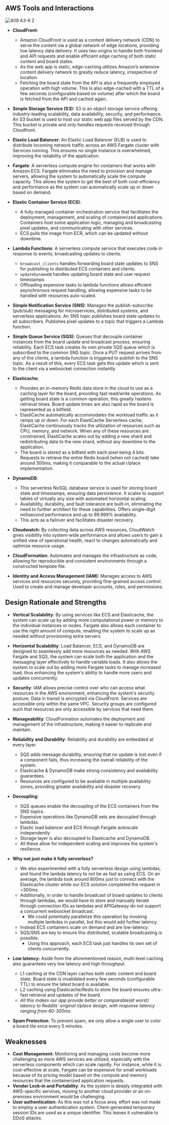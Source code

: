 ## AWS Tools and Interactions

![409 A3-6 2](static/diagram.jpg)

- **CloudFront:** 
  - Amazon CloudFront is used as a content delivery network (CDN) to serve the content via a global network of edge locations, providing low latency data delivery. It uses two origins to handle both frontend and API requests and enable efficient edge caching of both static content and board states. 
  - As the web app is static, edge-caching utilizes Amazon’s extensive content delivery network to greatly reduce latency, irrespective of location. 
  - Fetching the board state from the API is also a frequently employed operation with high volume. This is also edge-cached with a TTL of a few seconds (configurable based on volume) after which the board is fetched from the API and cached again. 
- **Simple Storage Service (S3):** S3 is an object storage service offering industry-leading scalability, data availability, security, and performance. An S3 bucket is used to host our static web app files served by the CDN. This bucket is private and only handles requests received through Cloudfront.
- **Elastic Load Balancer**: An Elastic Load Balancer (ELB) is used to distribute incoming network traffic across an AWS Fargate cluster with Services running. This ensures no single instance is overwhelmed, improving the reliability of the application.
- **Fargate**: A serverless compute engine for containers that works with Amazon ECS. Fargate eliminates the need to provision and manage servers, allowing the system to automatically scale the compute capacity. This allows the system to get the best of both cost-efficiency and performance as the system can automatically scale up or down based on demand. 
- **Elastic Container Service (ECS)**: 
  - A fully managed container orchestration service that facilitates the deployment, management, and scaling of containerized applications. Containers host some application logic, managing and broadcasting pixel updates, and communicating with other services. 
  - ECS pulls the image from ECR, which can be updated without downtime.
- **Lambda Functions**: A serverless compute service that executes code in response to events, broadcasting updates to clients. 
  - `broadcast_clients` handles forwarding board state updates to SNS for publishing to distributed ECS containers and clients.
  - `updateDynamoDB` handles updating board state and user request timestamps
  - Offloading expensive tasks to lambda functions allows efficient asynchronous request handling, allowing expensive tasks to be handled with resources auto-scaled.
- **Simple Notification Service (SNS)**: Manages the publish-subscribe (pub/sub) messaging for microservices, distributed systems, and serverless applications. An SNS topic publishes board state updates to all subscribers. Publishes pixel updates to a topic that triggers a Lambda function. 
- **Simple Queue Service (SQS)**: Queues that decouple container instances from the board update and broadcast process, ensuring reliability. Each ECS task creates its own private SQS queue which is subscribed to the common SNS topic. Once a PUT request arrives from any of the clients, a lambda function is triggered to publish to the SNS topic. As a result of this, every ECS task gets this update which is sent to the client via a websocket connection instantly.

- **Elasticache**: 
  - Provides an in-memory Redis data store in the cloud to use as a caching layer for the board, providing fast read/write operations. As getting board state is a common operation, this greatly hastens retrieval times. Board update times are also rapid as the board is represented as a bitfield. 
  - ElastiCache automatically accommodates the workload traffic as it ramps up or down. For each ElastiCache Serverless cache, ElastiCache continuously tracks the utilization of resources such as CPU, memory, and network. When any of these resources are constrained, ElastiCache scales out by adding a new shard and redistributing data to the new shard, without any downtime to the application. 
  - The board is stored as a bitfield with each pixel being 4 bits. Requests to retrieve the entire Redis board (when not cached) take around 300ms, making it comparable to the actual r/place implementation.

- **DynamoDB**: 
  - This serverless NoSQL database service is used for storing board state and timestamps, ensuring data persistence. It scales to support tables of virtually any size with automated horizontal scaling. 
  - Availability, durability, and fault tolerance are built-in, eliminating the need to further architect for these capabilities. Offers single-digit millisecond performance and up to 99.999% availability.
  - This acts as a failover and facilitates disaster recovery.
- **Cloudwatch:** By collecting data across AWS resources, CloudWatch gives visibility into system-wide performance and allows users to gain a unified view of operational health, react to changes automatically and optimize resource usage.
- **CloudFormation**: Automates and manages the infrastructure as code, allowing for reproducible and consistent environments through a constructed template file.
- **Identity and Access Management (IAM):** Manages access to AWS services and resources securely, providing fine-grained access control. Used to create and manage developer accounts, roles, and permissions.

## Design Rationale and Strengths

- **Vertical Scalability**: By using services like ECS and Elasticache, the system can scale up by adding more computational power or memory to the individual instances or nodes. Fargate also allows each container to use the right amount of compute, enabling the system to scale up as needed without provisioning extra servers.
- **Horizontal Scalability**: Load Balancer, ECS, and DynamoDB are designed to seamlessly add more resources as needed. With AWS Fargate and SQS, the system can scale both the application and the messaging layer effectively to handle variable loads. It also allows the system to scale out by adding more Fargate tasks to manage increased load, thus enhancing the system's ability to handle more users and updates concurrently. 
- **Security**: IAM allows precise control over who can access what resources in the AWS environment, enhancing the system's security posture. Data in transit is encrypted via CloudFront. Services are accessible only within the same VPC. Security groups are configured such that resources are only accessible by services that need them.
- **Manageability**: CloudFormation automates the deployment and management of the infrastructure, making it easier to replicate and maintain.
- **Reliability and Durability**: Reliability and durability are embedded at every layer. 
  - SQS adds message durability, ensuring that no update is lost even if a component fails, thus increasing the overall reliability of the system.
  - Elasticache & DynamoDB make strong consistency and availability guarantees.
  - Resources are configured to be available in multiple availability zones, providing greater availability and disaster recovery.
- **Decoupling**: 
  - SQS queues enable the decoupling of the ECS containers from the SNS topics.
  - Expensive operations like DynamoDB sets are decoupled through lambdas.
  - Elastic load balancer and ECS through Fargate autoscale independently
  - Storage layer is also decoupled to Elasticache and DynamoDB.
  - All these allow for independent scaling and improves the system's resilience. 	

- **Why not just make it fully serverless?** 
  - We also experimented with a fully serverless design using lambdas, and found the lambda latency to not be as fast as using ECS. On an average, the lambda took around 800ms just to connect with the Elasticache cluster while our ECS solution completed the request in ~300ms.
  - Additionally, in order to handle broadcast of board updates to clients through lambdas, we would have to store and manually iterate through connection IDs as lambdas and APIGateway do not support a concurrent websocket broadcast.
    - We could potentially parallelize this operation by invoking multiple lambdas in parallel, but this would add further latency.
  - Instead ECS containers scale on demand and are low-latency.
  - SQS/SNS are key to ensure this distributed, scalable broadcasting is possible.
    - Using this approach, each ECS task just handles its own set of clients concurrently.
- **Low latency:** Aside from the aforementioned reason, multi-level caching also guarantees very low latency and high throughput.
  - L1 caching at the CDN layer caches both static content and board state. Board state is invalidated every few seconds (configurable TTL) to ensure the latest board is available.
  - L2 caching using Elasticache/Redis to store the board ensures ultra-fast retrieval and updates of the board.
  - *All this makes our app provide better or comparable(at worst) latency to Reddits’ original r/place design, with response latency ranging from 60-300ms.*
- **Spam Protection**: To prevent spam, we only allow a single user to color a board tile once every 5 minutes.

## Weaknesses

- **Cost Management:** Monitoring and managing costs become more challenging as more AWS services are utilized, especially with the serverless components which can scale rapidly. For instance, while it is cost-effective at scale, Fargate can be expensive for small workloads because of its pricing model based on the compute and memory resources that the containerized application requests.
- **Vendor Lock-in and Portability**: As the system is deeply integrated with AWS-specific services, moving to another cloud provider or an on-premises environment would be challenging.
- **User authentication:** As this was not a focus area, effort was not made to employ a user authentication system. Client-generated temporary session IDs are used as a unique identifier. This leaves it vulnerable to DDoS attacks.